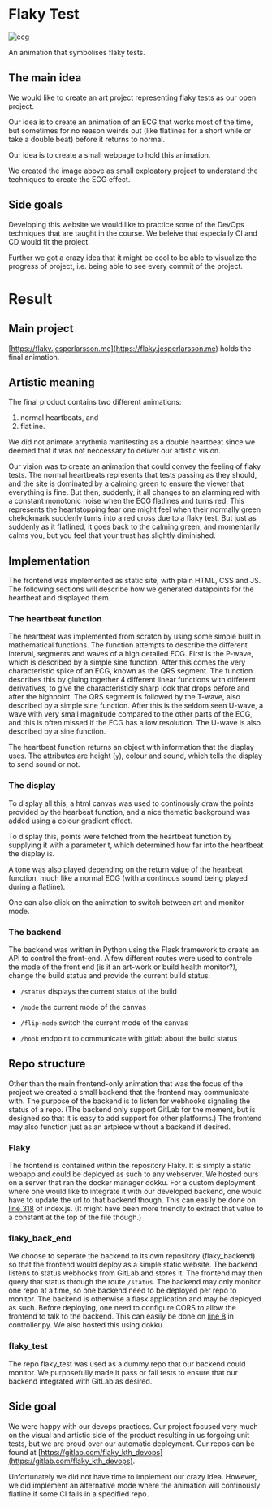 # Flaky Test

![ecg](https://i.imgur.com/PJBc6GD.png)

An animation that symbolises flaky tests.

## The main idea

We would like to create an art project representing flaky tests as our open project.

Our idea is to create an animation of an ECG that works most of the time, but sometimes for no reason weirds out (like flatlines for a short while or take a double beat) before it returns to normal.

Our idea is to create a small webpage to hold this animation.

We created the image above as small exploatory project to understand the techniques to create the ECG effect.

## Side goals

Developing this website we would like to practice some of the DevOps techniques that are taught in the course. We beleive that especially CI and CD would fit the project.

Further we got a crazy idea that it might be cool to be able to visualize the progress of project, i.e. being able to see every commit of the project.

# Result
## Main project
[https://flaky.jesperlarsson.me](https://flaky.jesperlarsson.me) holds the final animation.

## Artistic meaning
The final product contains two different animations:
 1. normal heartbeats, and
 2. flatline.

We did not animate arrythmia manifesting as a double heartbeat since we deemed that it was not neccessary to deliver our artistic vision.

Our vision was to create an animation that could convey the feeling of flaky tests. The normal heartbeats represents that tests passing as they should, and the site is dominated by a calming green to ensure the viewer that everything is fine. But then, suddenly, it all changes to an alarming red with a constant monotonic noise when the ECG flatlines and turns red. This represents the heartstopping fear one might feel when their normally green chekckmark suddenly turns into a red cross due to a flaky test. But just as suddenly as it flatlined, it goes back to the calming green, and momentarily calms you, but you feel that your trust has slightly diminished.

## Implementation
The frontend was implemented as static site, with plain HTML, CSS and JS. The following sections will describe how we generated datapoints for the heartbeat and displayed them.

### The heartbeat function
The heartbeat was implemented from scratch by using some simple built
in mathematical functions. The function attempts to describe the
different interval, segments and waves of a high detailed ECG. First
is the P-wave, which is described by a simple sine function. After
this comes the very characteristic spike of an ECG, known as the QRS
segment. The function describes this by gluing together 4 different
linear functions with different derivatives, to give the
characteristicly sharp look that drops before and after the
highpoint. The QRS segment is followed by the T-wave, also described
by a simple sine function. After this is the seldom seen U-wave, a
wave with very small magnitude compared to the other parts of the ECG,
and this is often missed if the ECG has a low resolution. The U-wave
is also described by a sine function.

The heartbeat function returns an object with information that the
display uses. The attributes are height (`y`), colour and sound, which
tells the display to send sound or not.

### The display

To display all this, a html canvas was used to continously draw the
points provided by the hearbeat function, and a nice thematic
background was added using a colour gradient effect.

To display this, points were fetched from the heartbeat function by
supplying it with a parameter t, which determined how far into the
heartbeat the display is. 

A tone was also played depending on the return value of the hearbeat
function, much like a normal ECG (with a continous sound being played
during a flatline).

One can also click on the animation to switch between art and monitor mode.

### The backend

The backend was written in Python using the Flask framework to create
an API to control the front-end. A few different routes were used to
controle the mode of the front end (is it an art-work or build health
monitor?), change the build status and provide the current build
status. 

* `/status` displays the current status of the build 

* `/mode` the current mode of the canvas

* `/flip-mode` switch the current mode of the canvas

* `/hook` endpoint to communicate with gitlab about the build status

## Repo structure
Other than the main frontend-only animation that was the focus of the project we created a small backend that the frontend may communicate with. The purpose of the backend is to listen for webhooks signaling the status of a repo. (The backend only support GitLab for the moment, but is designed so that it is easy to add support for other platforms.) The frontend may also function just as an artpiece without a backend if desired.

### Flaky
The frontend is contained within the repository Flaky. It is simply a static webapp and could be deployed as such to any webserver. We hosted ours on a server that ran the docker manager dokku. For a custom deployment where one would like to integrate it with our developed backend, one would have to update the url to that backend though. This can easily be done on [line 318](https://gitlab.com/flaky_kth_devops/flaky/blob/master/public_html/index.js#L318) of index.js. (It might have been more friendly to extract that value to a constant at the top of the file though.)

### flaky_back_end
We choose to seperate the backend to its own repository (flaky_backend) so that the frontend would deploy as a simple static website. The backend listens to status webhooks from GitLab and stores it. The frontend may then query that status through the route `/status`. The backend may only monitor one repo at a time, so one backend need to be deployed per repo to monitor. The backend is otherwise a flask application and may be deployed as such. Before deploying, one need to configure CORS to allow the frontend to talk to the backend. This can easily be done on [line 8](https://gitlab.com/flaky_kth_devops/flaky_back_end/blob/master/controller.py#L8) in controller.py. We also hosted this using dokku.

### flaky_test
The repo flaky_test was used as a dummy repo that our backend could monitor. We purposefully made it pass or fail tests to ensure that our backend integrated with GitLab as desired.

## Side goal
We were happy with our devops practices. Our project focused very much on the visual and artistic side of the product resulting in us forgoing unit tests, but we are proud over our automatic deployment. Our repos can be found at [https://gitlab.com/flaky_kth_devops](https://gitlab.com/flaky_kth_devops).

Unfortunately we did not have time to implement our crazy idea. However, we did implement an alternative mode where the animation will continously flatline if some CI fails in a specified repo.

